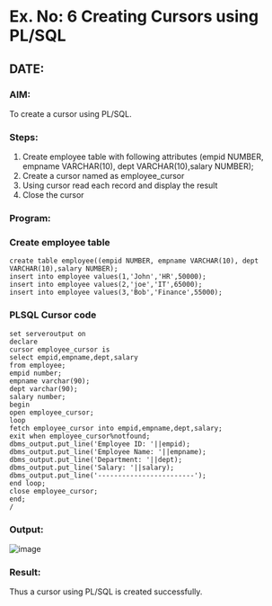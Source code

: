 # Ex. No: 6 Creating Cursors using PL/SQL
## DATE:

### AIM:
To create a cursor using PL/SQL.

### Steps:
1. Create employee table with following attributes (empid NUMBER, empname VARCHAR(10), dept VARCHAR(10),salary NUMBER);
2. Create a cursor named as employee_cursor
3. Using cursor read each record and display the result
4. Close the cursor

### Program:
### Create employee table
```
create table employee((empid NUMBER, empname VARCHAR(10), dept VARCHAR(10),salary NUMBER);
insert into employee values(1,'John','HR',50000);
insert into employee values(2,'joe','IT',65000);
insert into employee values(3,'Bob','Finance',55000);
```
### PLSQL Cursor code
```
set serveroutput on 
declare
cursor employee_cursor is
select empid,empname,dept,salary
from employee;
empid number;
empname varchar(90);
dept varchar(90);
salary number;
begin
open employee_cursor;
loop
fetch employee_cursor into empid,empname,dept,salary;
exit when employee_cursor%notfound;
dbms_output.put_line('Employee ID: '||empid);
dbms_output.put_line('Employee Name: '||empname);
dbms_output.put_line('Department: '||dept);
dbms_output.put_line('Salary: '||salary);
dbms_output.put_line('------------------------');
end loop;
close employee_cursor;
end;
/
```
### Output:
![image](https://github.com/harini1006/Ex-6-Creating-Cursors-using-PL-SQL/assets/113497405/831b92f3-ad71-4a16-bcbe-bd1acc22a8ca)


### Result:
Thus a cursor using PL/SQL is created successfully.
